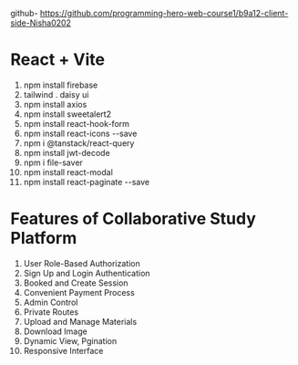 github- https://github.com/programming-hero-web-course1/b9a12-client-side-Nisha0202
# React + Vite

1. npm install firebase
2. tailwind . daisy ui
3. npm install axios
4. npm install sweetalert2
5. npm install react-hook-form
6. npm install react-icons --save
7. npm i @tanstack/react-query
8. npm install jwt-decode
9. npm i file-saver
10. npm install react-modal
11. npm install react-paginate --save

# Features of Collaborative Study Platform

1. User Role-Based Authorization
2. Sign Up and Login Authentication
3. Booked and Create Session
4. Convenient Payment Process
5. Admin Control
6. Private Routes
7. Upload and Manage Materials
8. Download Image
9. Dynamic View, Pgination
10. Responsive Interface



